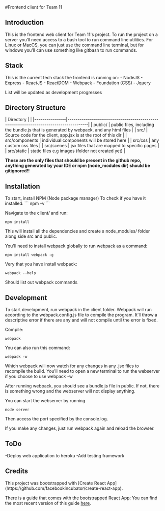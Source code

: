 #Frontend client for Team 11

<h2>Introduction </h2> 
This is the frontend web client for Team 11's project. To run the project on a server you'll need access to a bash tool to run command line utilities. For Linux or MacOS, you can just use the command line terminal, but for windows you'll can use something like gitbash to run commands. 

<h2> Stack </h2> 
This is the current tech stack the frontend is running on: 
- NodeJS 
- Express
- ReactJS 
- ReactDOM
- Webpack
- Foundation (CSS) 
- Jquery

List will be updated as development progresses 


<h2> Directory Structure </h2> 
| Directory      |                                                                                        |
|----------------|----------------------------------------------------------------------------------------|
| public/        | public files, including the bundle.js that is generated by webpack, and any html files |
| src/           | Source code for the client, app.jsx is at the root of this dir                         |
| src/components | individual components will be stored here                                              |
| src/css        | any custom css files                                                                   |
| src/scenes     | jsx files that are mapped to specific pages                                            |
| src/static     | static files e.g images (folder not created yet)                                       |

**These are the only files that should be present in the github repo, anything generated by your IDE or npm (node_modules dir) should be gitignored!!** 

<h2> Installation </h2> 
To start, install  NPM (Node package manager)
To check if you have it installed: 
```
npm -v
```

Navigate to the client/ and run: 

```
npm install 
```

This will install all the dependencies and create a node_modules/ folder along side src and public. 

You'll need to install webpack globally to run webpack as a command: 

```
npm install webpack -g 
```

Very that you have install webpack: 

```
webpack --help
```

Should list out webpack commands. 


<h2> Development </h2> 

To start development, run webpack in the client folder. Webpack will run according to the webpack.config.js file to compile the program. It'll throw a descriptive error if there are any and will not compile until the error is fixed. 

Compile: 

```
webpack
```

You can also run this command: 

```
webpack -w
```
Which webpack will now watch for any changes in any .jsx files to recompile the build. You'll need to open a new terminal to run the webserver if you choose to use webpack -w

After running webpack, you should see a bundle.js file in public. If not, there is something wrong and the webserver will not display anything. 

You can start the webserver by running

```
node server
```

Then access the port specified by the console.log. 

If you make any changes, just run webpack again and reload the browser. 

<h2> ToDo </h2> 
-Deploy web application to heroku
-Add testing framework 

<h2> Credits </h2> 
This project was bootstrapped with [Create React App](https://github.com/facebookincubator/create-react-app).

There is a guide that comes with the bootstrapped React App: 
You can find the most recent version of this guide [here](https://github.com/facebookincubator/create-react-app/blob/master/packages/react-scripts/template/README.md).
